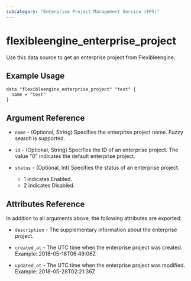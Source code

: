 ```yaml
---
subcategory: "Enterprise Project Management Service (EPS)"
---
```


# flexibleengine_enterprise_project

Use this data source to get an enterprise project from Flexibleengine.

## Example Usage

```hcl
data "flexibleengine_enterprise_project" "test" {
  name = "test"
}
```

## Argument Reference

* `name` - (Optional, String) Specifies the enterprise project name. Fuzzy search is supported.

* `id` - (Optional, String) Specifies the ID of an enterprise project. The value "0" indicates the default enterprise project.

* `status` - (Optional, Int) Specifies the status of an enterprise project.
    + 1 indicates Enabled.
    + 2 indicates Disabled.

## Attributes Reference

In addition to all arguments above, the following attributes are exported:

* `description` - The supplementary information about the enterprise project.

* `created_at` - The UTC time when the enterprise project was created. Example: 2018-05-18T06:49:06Z

* `updated_at` - The UTC time when the enterprise project was modified. Example: 2018-05-28T02:21:36Z
